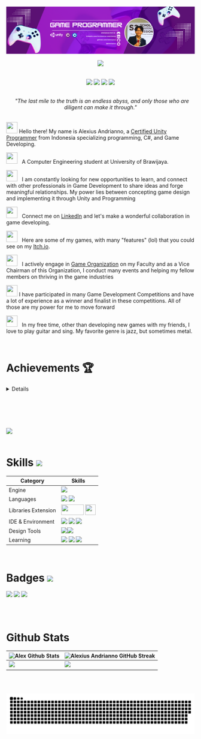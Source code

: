 <!--- ------------------------------------------------------------------------------------------------------------------------------------------------------ -->
<!--- -- Custom Designed Banner ---------------------------------------------------------------------------------------------------------------------------- -->
<!--- ------------------------------------------------------------------------------------------------------------------------------------------------------ -->

![Banner GitHub](https://github.com/alexiyous/alexiyous/blob/main/images/image/image.png)

<!--- ------------------------------------------------------------------------------------------------------------------------------------------------------ -->
<!--- -- Visitor Badge + Links ----------------------------------------------------------------------------------------------------------------------------- -->
<!--- ------------------------------------------------------------------------------------------------------------------------------------------------------ -->

<div align="center">
  <img src="https://komarev.com/ghpvc/?username=alexiyous&color=blueviolet" />
  <br><br>

  <a href="https://www.linkedin.com/in/alexius-andrianno"><img src="https://img.shields.io/badge/LinkedIn-d5d5d5?style=for-the-badge&logo=linkedin&logoColor=A422CE"/></a>
  <a href="mailto:alexiusrenanta@gmail.com"><img src="https://img.shields.io/badge/Gmail-d5d5d5?style=for-the-badge&logo=gmail&logoColor=A422CE" /></a>
  <a href="https://alexiyous.itch.io/"><img src="https://img.shields.io/badge/Itch.io-d5d5d5?style=for-the-badge&logo=itch.io&logoColor=A422CE"  ></a>
   <img src="https://img.shields.io/badge/Twitter-d5d5d5?style=for-the-badge&logo=twitter&logoColor=A422CE" ></a>
</div>
<br>

<!--- ------------------------------------------------------------------------------------------------------------------------------------------------------ -->
<!--- -- About ME  --------------------------------------------------------------------------------------------------------------------------------------- -->
<!--- ------------------------------------------------------------------------------------------------------------------------------------------------------ -->


<div>
<div align="center">
<i>&nbsp; "The last mile to the truth is an endless abyss, and only those who are diligent can make it through." </i><br><br>
</div>
  
<img src="https://media.giphy.com/media/hvRJCLFzcasrR4ia7z/giphy.gif" width="30" height="30"> Hello there! My name is Alexius Andrianno, a [Certified Unity Programmer](https://www.credly.com/badges/f2df1239-18b7-45eb-a6c1-e4509946657a/linked_in_profile) from Indonesia specializing programming, C#, and Game Developing.

<img src="https://media4.giphy.com/media/v1.Y2lkPTc5MGI3NjExMjIwaHY3aWs0aWsxeWJwbDdtN2drcXQ0MHBremk1ODdrdm8wY3BrZiZlcD12MV9pbnRlcm5hbF9naWZfYnlfaWQmY3Q9cw/dUNLBahKJICTZLmMl6/giphy.gif" width="30" height="30"> &nbsp; A Computer Engineering student at University of Brawijaya.

<img src="https://cdn.pixabay.com/animation/2023/06/13/15/13/15-13-30-905_512.gif" width="30" height="30"> &nbsp; I am constantly looking for new opportunities to learn, and connect with other professionals in Game Development to share ideas and forge meaningful relationships. My power lies between concepting game design and implementing it through Unity and Programming

<img src="https://media.tenor.com/WcX0kyTKLNoAAAAC/thisisfinland-finland.gif" width="30" height="30"> &nbsp; Connect me on [LinkedIn](https://www.linkedin.com/in/alexius-andrianno) and let's make a wonderful collaboration in game developing.

<img src="https://64.media.tumblr.com/cc4e63aa4626f7ae6a05cbc59d08d9a2/tumblr_mtdwydfu2x1s5jjtzo1_500.gifv" width="30" height="30"> &nbsp; Here are some of my games, with many "features" (lol) that you could see on my [Itch.io](https://alexiyous.itch.io/).

<img src="https://media4.giphy.com/media/v1.Y2lkPTc5MGI3NjExZTc4a2VyODRpeG5pbHFieHhvYzRwa3liMWJjYmNlNG52YnM5dGxtbyZlcD12MV9pbnRlcm5hbF9naWZfYnlfaWQmY3Q9cw/yz6KMGAmAS39aUOlqX/giphy_s.gif" width="30" height="30"> &nbsp; I actively engage in [Game Organization](https://www.instagram.com/raion_community/) on my Faculty and as a Vice Chairman of this Organization, I conduct many events and helping my fellow members on thriving in the game industries

<img src="https://media4.giphy.com/media/9xt1MUZqkneFiWrAAD/giphy.gif?cid=ecf05e47if97oq6hlrkyvbx0qkxzgjami9l4zfhi2nrkk7l2&ep=v1_gifs_search&rid=giphy.gif&ct=g" width="30" height="30"> I have participated in many Game Development Competitions and have a lot of experience as a winner and finalist in these competitions. All of those are my power for me to move forward

<img src="https://media4.giphy.com/media/v1.Y2lkPTc5MGI3NjExeHYxY29mazE1anI2NnB3dWo5Y21ueW9pb284cHNmaDB5eWsxdmNoayZlcD12MV9pbnRlcm5hbF9naWZfYnlfaWQmY3Q9cw/HiG5VSRT3bhxO0Noha/giphy.gif" width="30" height="30"> &nbsp; In my free time, other than developing new games with my friends, I love to play guitar and sing. My favorite genre is jazz, but sometimes metal.

</div>

<br>

# Achievements 🏆
<details>
  <br>
  
  <img src="https://i.imgur.com/wEex5FV.gif" width="30" height="30"> Competition Zone
  - [1st Place Winner of MAGE 9 ITS Game Dev Competition](https://www.linkedin.com/posts/alexius-andrianno_gamedev-furryociousshowdown-mage9its-activity-7132699431119855616--fwn?utm_source=share&utm_medium=member_desktop), MAGE is an annual event held by ITS computer engineering students. This competition provides a golden opportunity for participants to explore the world of creativity, innovation and programming in the gaming industry. 
  - [Best Visual Winner: Festival STMM Game Jam](https://www.linkedin.com/posts/alexius-andrianno_exciting-news-im-thrilled-to-announce-activity-7093117099421675520-RLee?utm_source=share&utm_medium=member_desktop), nationwide game jam held by _Sekolah Tinggi Multimedia_ Jogjakarta where my team came out as the Best Game Visually with Magical theme
  - [Finalist JOINTS Game Jam UGM 2023](https://www.linkedin.com/posts/alexius-andrianno_jointsgamejam2023-chronosfox-gamedevelopment-activity-7067460129570394112-Mo9N?utm_source=share&utm_medium=member_desktop) conducted by _OmahTI Universitas Gadjah Mada_, presenting my game with pitch deck of the game concept and mechanics.
  - [2nd Place Game Development at Raion Hackjam 2022](https://www.linkedin.com/in/alexius-andrianno/overlay/experience/2094316345/multiple-media-viewer/?profileId=ACoAADbNDwEBZ4_gi0rQJsXo8FYIUltl4jslb6E&treasuryMediaId=1635511853157), held by _Raion Community_.

  <img src="https://media.tenor.com/w-boZxCBeu0AAAAi/career-great-employee.gif" width="30" height="30"> Career Zone
  - Game Designer Intern at [Primeskills Indonesia](https://www.primeskills.id/)
  - Fulltime Game Programmer at [Ikan Asin Production](https://play.google.com/store/apps/dev?id=8658098171267210412)
  
</details>

<br><br>
<img src="https://media2.giphy.com/media/v1.Y2lkPTc5MGI3NjExbjV2ZHVhcTA4c2kxY2s5Y2N5eDR4amgyZ3g2NjN5ajdsbHZweWVvZiZlcD12MV9pbnRlcm5hbF9naWZfYnlfaWQmY3Q9Zw/26FPrOsqN5TCniOsg/giphy.gif" width="1920" height="14" />

<!--- ------------------------------------------------------------------------------------------------------------------------------------------------------ -->
<!--- -- Activity Graph ------------------------------------------------------------------------------------------------------------------------------------ -->
<!--- ------------------------------------------------------------------------------------------------------------------------------------------------------ -->


<br>

<img src="https://github-readme-activity-graph.vercel.app/graph?username=alexiyous&bg_color=161b22&color=ffffff&line=d5d5d5&point=a422ce&area=true&hide_border=true&hide_title=true" />

<img src="https://media2.giphy.com/media/v1.Y2lkPTc5MGI3NjExbjV2ZHVhcTA4c2kxY2s5Y2N5eDR4amgyZ3g2NjN5ajdsbHZweWVvZiZlcD12MV9pbnRlcm5hbF9naWZfYnlfaWQmY3Q9Zw/26FPrOsqN5TCniOsg/giphy.gif" width="1920" height="14" />

<!--- ------------------------------------------------------------------------------------------------------------------------------------------------------ -->
<!--- -- Skills Section ------------------------------------------------------------------------------------------------------------------------------------ -->
<!--- ------------------------------------------------------------------------------------------------------------------------------------------------------ -->

# Skills <img src='https://media0.giphy.com/media/UVG0BN8TOMKkPOJS6e/giphy.gif?cid=ecf05e475p7507jh52ns5ikdl9amj55jmpk36ic0ap32qqua&ep=v1_gifs_related&rid=giphy.gif&ct=s' width="40"> 

| Category        | Skills        |
|-----------------|---------------|
| Engine| <img src="https://img.shields.io/badge/Unity-000000?style=for-the-badge&logo=unity&logoColor=white"/> |
| Languages       | <img src="https://img.shields.io/badge/c%23-%23239120.svg?style=for-the-badge&logo=c-sharp&logoColor=white"/> <img src="https://img.shields.io/badge/C%2B%2B-00599C?style=for-the-badge&logo=c%2B%2B&logoColor=white"/> |
| Libraries Extension | <img src="https://assetstorev1-prd-cdn.unity3d.com/key-image/c5ec08d3-ee6b-4ca6-8fe6-7197c829f185.png" width="60" height="28" /> <img src="https://assetstorev1-prd-cdn.unity3d.com/key-image/fd052e88-d81f-46d3-ac8f-b2c2214f9376.png" width="28" height="28" />
| IDE & Environment | <img src="https://img.shields.io/badge/Visual%20Studio%20Code-0078d7.svg?style=for-the-badge&logo=visual-studio-code&logoColor=white" /> <img src="https://img.shields.io/badge/Visual%20Studio-5C2D91.svg?style=for-the-badge&logo=visual-studio&logoColor=white" /> <img src="https://img.shields.io/badge/Google_chrome-4285F4?style=for-the-badge&logo=Google-chrome&logoColor=white" /> |
| Design Tools    | <img src="https://img.shields.io/badge/Figma-F24E1E?style=for-the-badge&logo=figma&logoColor=white"/><img src="https://img.shields.io/badge/Dribbble-EA4C89?style=for-the-badge&logo=dribbble&logoColor=white" /></a> |
| Learning | <img src="https://img.shields.io/badge/Coursera-0056D2?style=for-the-badge&logo=Coursera&logoColor=white" /> <img src="https://img.shields.io/badge/Unity-000000?style=for-the-badge&logo=unity&logoColor=white" /> <img src="https://img.shields.io/badge/Udemy-EC5252?style=for-the-badge&logo=Udemy&logoColor=white" /> |
  
<img src="https://media2.giphy.com/media/v1.Y2lkPTc5MGI3NjExbjV2ZHVhcTA4c2kxY2s5Y2N5eDR4amgyZ3g2NjN5ajdsbHZweWVvZiZlcD12MV9pbnRlcm5hbF9naWZfYnlfaWQmY3Q9Zw/26FPrOsqN5TCniOsg/giphy.gif" width="1920" height="14" />

<br>

<!--- ------------------------------------------------------------------------------------------------------------------------------------------------------ -->
<!--- -- Projects Section ---------------------------------------------------------------------------------------------------------------------------------- -->
<!--- ------------------------------------------------------------------------------------------------------------------------------------------------------ -->

# Badges <img src="https://media0.giphy.com/media/v1.Y2lkPTc5MGI3NjExeXF6bjhiNW14NDRzaHBuZDVqOXRkZXNyOGs5cWNndDYzbW1hMW91NSZlcD12MV9pbnRlcm5hbF9naWZfYnlfaWQmY3Q9cw/45mXi5HkdggxfT5Fm3/giphy.gif" width="40" />
<img src="https://images.credly.com/images/d1f43356-4e1e-424a-99e3-65636d7bc4fd/image.png" width="110" /> <img src="https://images.credly.com/size/680x680/images/03d1c2f6-6182-49bd-b5af-2ef6d28b5383/image.png" width="110" /> <img src="https://images.credly.com/size/680x680/images/2ebece18-451f-4f69-868a-9b5edac57567/image.png" width="110" />

<br>
<img src="https://media2.giphy.com/media/v1.Y2lkPTc5MGI3NjExbjV2ZHVhcTA4c2kxY2s5Y2N5eDR4amgyZ3g2NjN5ajdsbHZweWVvZiZlcD12MV9pbnRlcm5hbF9naWZfYnlfaWQmY3Q9Zw/26FPrOsqN5TCniOsg/giphy.gif" width="1920" height="14" />

<!--- ------------------------------------------------------------------------------------------------------------------------------------------------------ -->
<!--- -- Metrics ------------------------------------------------------------------------------------------------------------------------------------------- -->
<!--- ------------------------------------------------------------------------------------------------------------------------------------------------------ -->

# Github Stats

<!-- You can check the workflows here: (.github/workflows)   -->
| ![Alex Github Stats](https://github-readme-stats.vercel.app/api?username=alexiyous\&rank_icon=percentile&show_icons=true&theme=tokyonight&show=reviews&bg_color=fff&title_color=0a1931&icon_color=0a1931&text_color=0A0209&border_color=0A0209&border_radius=8) | ![Alexius Andrianno GitHub Streak](https://github-readme-streak-stats.herokuapp.com/?user=alexiyous&theme=tokyonight&theme=icegray&border_radius=8) |
| -- | -- |
|<img height="180em" src="https://github-readme-stats-eight-theta.vercel.app/api?username=alexiyous&show_icons=true&theme=dark&include_all_commits=true&count_private=true"/>| <img height="180em" src="https://github-readme-stats-eight-theta.vercel.app/api/top-langs/?username=alexiyous&layout=compact&langs_count=8&theme=dark"/>|
                
<br>

<img src="https://media2.giphy.com/media/v1.Y2lkPTc5MGI3NjExbjV2ZHVhcTA4c2kxY2s5Y2N5eDR4amgyZ3g2NjN5ajdsbHZweWVvZiZlcD12MV9pbnRlcm5hbF9naWZfYnlfaWQmY3Q9Zw/26FPrOsqN5TCniOsg/giphy.gif" width="1920" height="14" />

<!--- ------------------------------------------------------------------------------------------------------------------------------------------------------ -->
<!--- -- Snake Contribution Graph -------------------------------------------------------------------------------------------------------------------------- -->
<!--- ------------------------------------------------------------------------------------------------------------------------------------------------------ -->
 
![Snake animation Contribution Graph](https://raw.githubusercontent.com/alexiyous/alexiyous/output/github-contribution-grid-snake-dark.svg)
